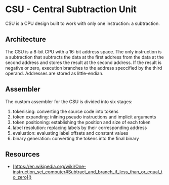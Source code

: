 # CSU - Central Subtraction Unit

CSU is a CPU design built to work with only one instruction: a subtraction.

## Architecture
The CSU is a 8-bit CPU with a 16-bit address space. The only instruction is a subtraction that
subtracts the data at the first address from the data at the second address and stores the result at the
second address. If the result is negative or zero, execution branches to the address speccified by the third
operand. Addresses are stored as little-endian.

## Assembler
The custom assembler for the CSU is divided into six stages:
1. tokenising: converting the source code into tokens
2. token expanding: inlining pseudo instructions and implicit arguments
3. token positioning: establishing the position and size of each token
4. label resolution: replacing labels by their corresponding address
5. evaluation: evaluating label offsets and constant values
6. binary generation: converting the tokens into the final binary


## Resources
- [https://en.wikipedia.org/wiki/One-instruction_set_computer#Subtract_and_branch_if_less_than_or_equal_to_zero]()